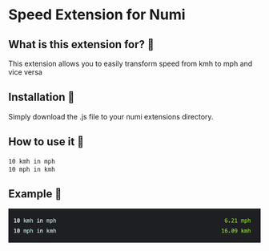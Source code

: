 # Speed Extension for Numi

## What is this extension for? :mag_right:

This extension allows you to easily transform speed from kmh to mph and vice versa

## Installation :floppy_disk:

Simply download the .js file to your numi extensions directory.

## How to use it :wrench:
```
10 kmh in mph 
10 mph in kmh 
```

## Example :memo:
![extensionDemonstration](SS.png)
